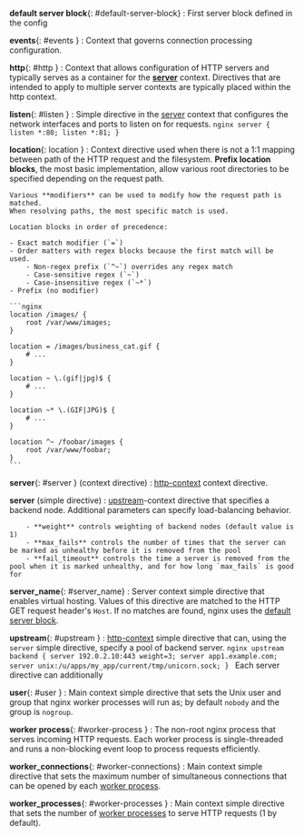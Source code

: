 **default server block**{: #default-server-block}
:   First server block defined in the config

**events**{: #events }
:   Context that governs connection processing configuration.

**http**{: #http }
:   Context that allows configuration of HTTP servers and typically serves as a container for the [**server**](#server) context.
    Directives that are intended to apply to multiple server contexts are typically placed within the http context.

**listen**{: #listen }
:   Simple directive in the [server](#server) context that configures the network interfaces and ports to listen on for requests.
    ```nginx
    server {
        listen *:80;
        listen *:81;
    }
    ```

**location**{: location }
:   Context directive used when there is not a 1:1 mapping between path of the HTTP request and the filesystem.
    **Prefix location blocks**, the most basic implementation, allow various root directories to be specified depending on the request path.

    Various **modifiers** can be used to modify how the request path is matched.
    When resolving paths, the most specific match is used.
    
    Location blocks in order of precedence:

    - Exact match modifier (`=`) 
    - Order matters with regex blocks because the first match will be used.
        - Non-regex prefix (`^~`) overrides any regex match
        - Case-sensitive regex (`~`) 
        - Case-insensitive regex (`~*`)
    - Prefix (no modifier)

    ```nginx
    location /images/ {
        root /var/www/images;
    }

    location = /images/business_cat.gif {
        # ...
    }
    
    location ~ \.(gif|jpg)$ {
        # ...
    }

    location ~* \.(GIF|JPG)$ {
        # ...
    }

    location ^~ /foobar/images {
        root /var/www/foobar;
    }
    ```

    

**server**{: #server } (context directive)
:   [http-context](#http) context directive.

**server** (simple directive)
:   [upstream](#upstream)-context directive that specifies a backend node.
    Additional parameters can specify load-balancing behavior.

        - **weight** controls weighting of backend nodes (default value is 1)
        - **max_fails** controls the number of times that the server can be marked as unhealthy before it is removed from the pool
        - **fail_timeout** controls the time a server is removed from the pool when it is marked unhealthy, and for how long `max_fails` is good for

**server_name**{: #server_name}
:   Server context simple directive that enables virtual hosting.
    Values of this directive are matched to the HTTP GET request header's `Host`.
    If no matches are found, nginx uses the [default server block](#default-server-block).

**upstream**{: #upstream }
:   [http-context](#http) simple directive that can, using the `server` simple directive, specify a pool of backend server.
    ```nginx
    upstream backend {
        server 192.0.2.10:443 weight=3;
        server app1.example.com;
        server unix:/u/apps/my_app/current/tmp/unicorn.sock;
    }
    ```
    Each server directive can additionally 



**user**{: #user }
:   Main context simple directive that sets the Unix user and group that nginx worker processes will run as; by default `nobody` and the group is `nogroup`.

**worker process**{: #worker-process }
:   The non-root nginx process that serves incoming HTTP requests.
    Each worker process is single-threaded and runs a non-blocking event loop to process requests efficiently.

**worker_connections**{: #worker-connections}
:   Main context simple directive that sets the maximum number of simultaneous connections that can be opened by each [worker process](#worker-process).

**worker_processes**{: #worker-processes }
:   Main context simple directive that sets the number of [worker processes](#worker-process) to serve HTTP requests (1 by default).
